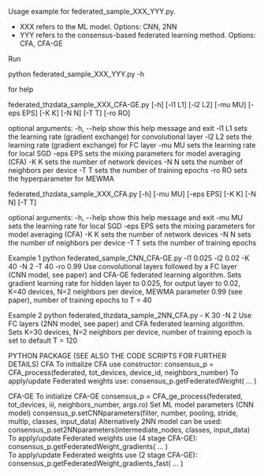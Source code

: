 Usage example for federated_sample_XXX_YYY.py.
- XXX refers to the ML model. Options: CNN, 2NN
- YYY refers to the consensus-based federated learning method. Options: CFA, CFA-GE

Run 

python federated_sample_XXX_YYY.py -h 

for help 


federated_thzdata_sample_XXX_CFA-GE.py [-h] [-l1 L1] [-l2 L2] [-mu MU]
                                [-eps EPS] [-K K] [-N N] [-T T]
                                [-ro RO]

optional arguments:
  -h, --help  show this help message and exit
  -l1 L1      sets the learning rate (gradient exchange) for convolutional
              layer
  -l2 L2      sets the learning rate (gradient exchange) for FC layer
  -mu MU      sets the learning rate for local SGD
  -eps EPS    sets the mixing parameters for model averaging (CFA)
  -K K        sets the number of network devices
  -N N        sets the number of neighbors per device
  -T T        sets the number of training epochs
  -ro RO      sets the hyperparameter for MEWMA

federated_thzdata_sample_XXX_CFA.py [-h] [-mu MU]
                                [-eps EPS] [-K K] [-N N] [-T T]

optional arguments:
  -h, --help  show this help message and exit
  -mu MU      sets the learning rate for local SGD
  -eps EPS    sets the mixing parameters for model averaging (CFA)
  -K K        sets the number of network devices
  -N N        sets the number of neighbors per device
  -T T        sets the number of training epochs



Example 1 
python federated_sample_CNN_CFA-GE.py -l1 0.025 -l2 0.02 -K 40 -N 2 -T 40 -ro 0.99
Use convolutional layers followed by a FC layer (CNN model, see paper) and CFA-GE federated learning algorithm. 
Sets gradient learning rate for hidden layer to 0.025, for output layer to 0.02, K=40 devices, N=2 neighbors per device, MEWMA parameter 0.99 (see paper), number of training epochs to T = 40


Example 2
python federated_thzdata_sample_2NN_CFA.py - K 30 -N 2
Use FC layers (2NN model, see paper) and CFA federated learning algorithm. Sets K=30 devices, N=2 neighbors per device, number of training epoch is set to default T = 120


PYTHON PACKAGE (SEE ALSO THE CODE SCRIPTS FOR FURTHER DETAILS)
CFA
To initialize CFA use constructor:
    consensus_p = CFA_process(federated, tot_devices, device_id, neighbors_number)
To apply/update Federated weights use:
    consensus_p.getFederatedWeight( ... )		

CFA-GE
To initialize CFA-GE
    consensus_p = CFA_ge_process(federated, tot_devices, iii, neighbors_number, args.ro)
Set ML model parameters (CNN model)
    consensus_p.setCNNparameters(filter, number, pooling, stride, multip, classes, input_data)
Alternatively 2NN model can be used:
    consensus_p.set2NNparameters(intermediate_nodes, classes, input_data)
To apply/update Federated weights use (4 stage CFA-GE):
    consensus_p.getFederatedWeight_gradients( ... )		
To apply/update Federated weights use (2 stage CFA-GE):
    consensus_p.getFederatedWeight_gradients_fast( ... )	
